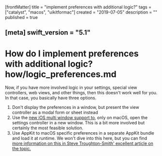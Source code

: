 [frontMatter]
title = "implement preferences with additional logic?"
tags = ["catalyst", "macos", "uikitformac"]
created = "2019-07-05"
description = ""
published = true

[meta]
swift_version = "5.1"
---


# How do I implement preferences with additional logic? how/logic_preferences.md

Now, if you have more involved logic in your settings, special view controllers, web views, and other things, then this doesn't work well for you. In that case, you basically have three options.

1. Don't display the preferences in a window, but present the view controller as a modal form or sheet instead
2. Use the [new iOS multi window support to](firststeps/multiple_windows.md), only on macOS, open the settings controller in a new window. This is a bit more involved but certainly the most feasible solution.
3. Use AppKit to macOS specific preferences in a separate AppKit bundle and load it at runtime. We won't dive into this here, but you can find [more information on this in Steve Troughton-Smith' excellent article on the topic.](https://www.highcaffeinecontent.com/blog/20190607-Beyond-the-Checkbox-with-Catalyst-and-AppKit)

